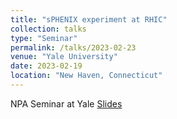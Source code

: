 ```yaml
---
title: "sPHENIX experiment at RHIC"
collection: talks
type: "Seminar"
permalink: /talks/2023-02-23
venue: "Yale University"
date: 2023-02-19
location: "New Haven, Connecticut"
---
```



NPA Seminar at Yale
[Slides](https://drive.google.com/file/d/1sECxjHif96x75IiQtMWECLP5ckaYZTgH/view?usp=sharing) 
